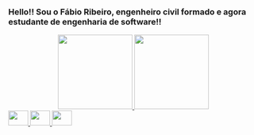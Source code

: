 ### Hello!! Sou o Fábio Ribeiro, engenheiro civil formado e agora estudante de engenharia de software!!
<link rel="stylesheet" href="https://cdn.jsdelivr.net/gh/devicons/devicon@v2.14.0/devicon.min.css">


<div align="center">
  <a href="https://github.com/Fabiobfr">
  <img height="150em" src="https://github-readme-stats.vercel.app/api?username=Fabiobfr&show_icons=true&theme=merko&include_all_commits=true&count_private=true"/>
  <img height="150em" src="https://github-readme-stats.vercel.app/api/top-langs/?username=Fabiobfr&layout=compact&langs_count=7&theme=merko"/>
</div>

<div>
  <i class="devicon-html5-plain-wordmark colored"></i>
    <img src="https://cdn.jsdelivr.net/gh/devicons/devicon/icons/html5/html5-original.svg" height="30" width="40"/>
    <img src="https://cdn.jsdelivr.net/gh/devicons/devicon/icons/css3/css3-original-wordmark.svg" height="30" width="40" />
    <img src="https://cdn.jsdelivr.net/gh/devicons/devicon/icons/javascript/javascript-original.svg" height="30" width="40" />
</div>
